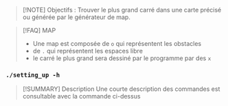 
> [!NOTE] Objectifs :
>Trouver le plus grand carré dans une carte précisé ou générée par le générateur de map.

>[!FAQ] MAP
> - Une map est composée de  `o` qui représentent les obstacles
> - de  `.` qui représentent les espaces libre
> - le carré le plus grand sera dessiné par le programme par des `x`

### `./setting_up -h`

>[!SUMMARY] Description
> Une courte description des commandes est consultable avec la commande ci-dessus



